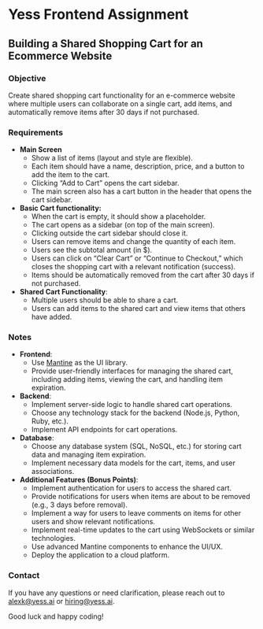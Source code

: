# Yess Frontend Assignment

## **Building a Shared Shopping Cart for an Ecommerce Website**

### **Objective**

Create shared shopping cart functionality for an e-commerce website where multiple users can collaborate on a single cart, add items, and automatically remove items after 30 days if not purchased.

### **Requirements**

- **Main Screen**
    - Show a list of items (layout and style are flexible).
    - Each item should have a name, description, price, and a button to add the item to the cart.
    - Clicking “Add to Cart” opens the cart sidebar.
    - The main screen also has a cart button in the header that opens the cart sidebar.
- **Basic Cart functionality:**
    - When the cart is empty, it should show a placeholder.
    - The cart opens as a sidebar (on top of the main screen).
    - Clicking outside the cart sidebar should close it.
    - Users can remove items and change the quantity of each item.
    - Users see the subtotal amount (in $).
    - Users can click on “Clear Cart” or “Continue to Checkout,” which closes the shopping cart with a relevant notification (success).
    - Items should be automatically removed from the cart after 30 days if not purchased.
- **Shared Cart Functionality**:
    - Multiple users should be able to share a cart.
    - Users can add items to the shared cart and view items that others have added.

### Notes

- **Frontend**:
    - Use [Mantine](https://mantine.dev/) as the UI library.
    - Provide user-friendly interfaces for managing the shared cart, including adding items, viewing the cart, and handling item expiration.
- **Backend**:
    - Implement server-side logic to handle shared cart operations.
    - Choose any technology stack for the backend (Node.js, Python, Ruby, etc.).
    - Implement API endpoints for cart operations.
- **Database**:
    - Choose any database system (SQL, NoSQL, etc.) for storing cart data and managing item expiration.
    - Implement necessary data models for the cart, items, and user associations.
- **Additional Features (Bonus Points)**:
    - Implement authentication for users to access the shared cart.
    - Provide notifications for users when items are about to be removed (e.g., 3 days before removal).
    - Implement a way for users to leave comments on items for other users and show relevant notifications.
    - Implement real-time updates to the cart using WebSockets or similar technologies.
    - Use advanced Mantine components to enhance the UI/UX.
    - Deploy the application to a cloud platform.

### **Contact**

If you have any questions or need clarification, please reach out to [alexk@yess.ai](mailto:alexk@yess.ai) or hiring@yess.ai.

Good luck and happy coding!